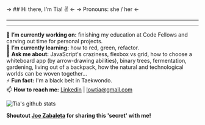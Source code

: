 -> ## Hi there, I'm Tia! ✌️ <-
-> Pronouns: she / her <-
***
***

<!--
**TiaLow/TiaLow** is a ✨ _special_ ✨ repository because its `README.md` (this file) appears on your GitHub profile.

Here are some ideas to get you started:
- 👯 I’m looking to collaborate on ...
- 🤔 I’m looking for help with ...
- ⚡ Fun fact: ...
-->

🔭 **I’m currently working on:** finishing my education at Code Fellows and carving out time for personal projects.
<br>
🌱 **I’m currently learning:** how to red, green, refactor.
<br>
 💬 **Ask me about:** JavaScript's craziness, flexbox vs grid, how to choose a whiteboard app (by arrow-drawing abilities), binary trees, fermentation, gardening, living out of a backpack, how the natural and technological worlds can be woven together...
 <br>
 ⚡ **Fun fact:** I'm a black belt in Taekwondo. 
 <br>
 📫 **How to reach me:** <a href="https://www.linkedin.com/in/tia-low/">Linkedin</a>  |  <lowtia@gmail.com>
 <br>
 
 
 <!--
 📫 How to reach me: <br>
<a href="https://www.linkedin.com/in/tia-low/"><img src="./img/linked.png" alt="drawing" width="40" height="40"/></a>

<a href="https://www.linkedin.com/in/tia-low/"><img src="./img/google.png" alt="drawing" width="40" height="40"/></a>

<a href="https://www.instagram.com/lowtia/?hl=en"><img src="./img/insta.png" alt="drawing" width="40" height="40"/></a>
-->


![Tia's github stats](https://github-readme-stats.vercel.app/api?username=TiaLow)


**Shoutout [Joe Zabaleta](https://github.com/joseph-zabaleta) for sharing this 'secret' with me!**
